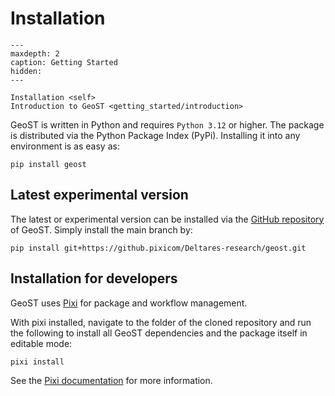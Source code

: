 # Installation
```{toctree}
---
maxdepth: 2
caption: Getting Started
hidden:
---

Installation <self>
Introduction to GeoST <getting_started/introduction>
```

GeoST is written in Python and requires `Python 3.12` or higher. The package is distributed
via the Python Package Index (PyPi). Installing it into any environment is as easy as:

```
pip install geost
```

## Latest experimental version
The latest or experimental version can be installed via the [GitHub repository](https://github.com/Deltares-research/geost) of GeoST. Simply install the main branch by:

```
pip install git+https://github.pixicom/Deltares-research/geost.git
```

## Installation for developers
GeoST uses [Pixi](https://github.com/prefix-dev/pixi) for package and workflow management.

With pixi installed, navigate to the folder of the cloned repository and run the following
to install all GeoST dependencies and the package itself in editable mode:

```
pixi install
```

See the [Pixi documentation](https://pixi.sh/latest/) for more information.
